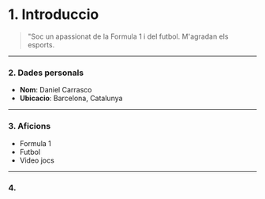 # 1. Introduccio
> "Soc un apassionat de la Formula 1 i del futbol. M'agradan els esports.

---

### 2. Dades personals

- **Nom**: Daniel Carrasco
- **Ubicacio**: Barcelona, Catalunya

---

### 3. Aficions 

- Formula 1
- Futbol
- Video jocs

---

### 4.


